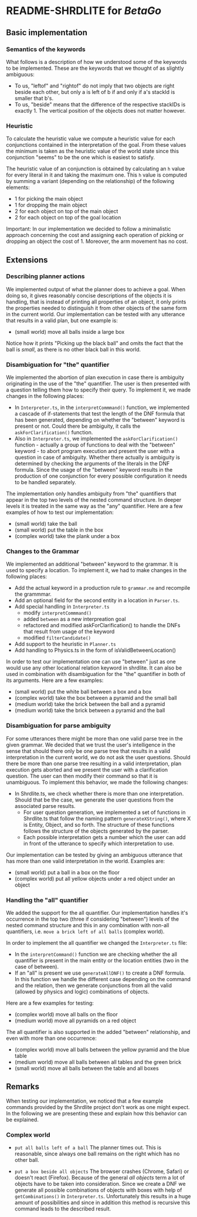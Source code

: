 # README-SHRDLITE for _BetaGo_

## Basic implementation

### Semantics of the keywords

What follows is a description of how we understood some of the keywords to be implemented. These are the keywords that we thought of as slightly ambiguous:

* To us, "leftof" and "rightof" do not imply that two objects are right beside each other, but only a is left of b if and only if a's stackId is smaller that b's.
* To us, "beside" means that the difference of the respective stackIDs is exactly 1. The vertical position of the objects does not matter however.

### Heuristic

To calculate the heuristic value we compute a heuristic value for each conjunctions contained in the interpretation of the goal. From these values the minimum is taken as the heuristic value of the world state since this conjunction "seems" to be the one which is easiest to satisfy.

The heuristic value of an conjunction is obtained by calculating an `h` value for every literal in it and taking the maximum one. This `h` value is computed by summing a variant (depending on the relationship) of the following elements:
* 1 for picking the main object
* 1 for dropping the main object
* 2 for each object on top of the main object
* 2 for each object on top of the goal location

Important:
In our implementation we decided to follow a minimalistic approach concerning the cost and assigning each operation of picking or dropping an object the cost of 1. Moreover, the arm movement has no cost.

## Extensions

### Describing planner actions

We implemented output of what the planner does to achieve a goal. When doing so, it gives reasonably concise descriptions of the objects it is handling, that is instead of printing all properties of an object, it only prints the properties needed to distinguish it from other objects of the same form in the current world. Our implementation can be tested with any utterance that results in a valid plan, but one example is:

* (small world) move all balls inside a large box

Notice how it prints "Picking up the black ball" and omits the fact that the ball is *small*, as there is no other black ball in this world.

### Disambiguation for "the" quantifier

We implemented the abortion of plan execution in case there is ambiguity originating in the use of the "the" quantifier. The user is then presented with a question telling them how to specify their query. To implement it, we made changes in the following places:

* In `Interpreter.ts`, in the `interpretCommmand()` function, we implemented a cascade of if-statements that test the length of the DNF formula that has been generated, depending on whether the "between" keyword is present or not. Could there be ambiguity, it calls the `askForClarification()` function.
* Also in `Interpreter.ts`, we implemented the `askForClarification()` function - actually a group of functions to deal with the "between" keyword - to abort program execution and present the user with a question in case of ambiguity. Whether there actually is ambiguity is determined by checking the arguments of the literals in the DNF formula. Since the usage of the "between" keyword results in the production of one conjunction for every possible configuration it needs to be handled separately.

The implementation only handles ambiguity from "the" quantifiers that appear in the top two levels of the nested command structure. In deeper levels it is treated in the same way as the "any" quantifier. Here are a few examples of how to test our implementation:

* (small world) take the ball
* (small world) put the table in the box
* (complex world) take the plank under a box

### Changes to the Grammar

We implemented an additional "between" keyword to the grammar. It is used to specify a location. To implement it, we had to make changes in the following places:

* Add the actual keyword in a production rule to `grammar.ne` and recompile the grammmar.
* Add an optional field for the second entity in a location in `Parser.ts`.
* Add special handling in `Interpreter.ts`
    * modify `interpretCommmand()`
    * added `between` as a new interpreation goal
    * refactored and modified askForClarification() to handle the DNFs that result from usage of the keyword
    * modified `filterCandidate()`
* Add support to the heuristic in `Planner.ts`
* Add handling to Physics.ts in the form of isValidBetweenLocation()

In order to test our implementation one can use "between" just as one would use any other locational relation keyword in shrdlite. It can also be used in combination with disambiguation for the "the" quantifier in both of its arguments. Here are a few examples:

* (small world) put the white ball between a box and a box
* (complex world) take the box between a pyramid and the small ball
* (medium world) take the brick between the ball and a pyramid
* (medium world) take the brick between a pyramid and the ball

### Disambiguation for parse ambiguity

For some utterances there might be more than one valid parse tree in the given grammar. We decided that we trust the user's intelligence in the sense that should there only be one parse tree that results in a valid interpretation in the current world, we do not ask the user questions. Should there be more than one parse tree resulting in a valid interpretation, plan execution gets aborted and we present the user with a clarification question. The user can then modify their command so that it is unambiguous. To implement this behavior, we made the following changes:

* In Shrdlite.ts, we check whether there is more than one interpretation. Should that be the case, we generate the user questions from the associated parse results.
    * For user question generation, we implemented a set of functions in Shrdlite.ts that follow the naming pattern `generateXString()`, where X is Entity, Object, and so forth. The structure of these functions follows the structure of the objects generated by the parser.
    * Each possible interpretation gets a number which the user can add in front of the utterance to specify which interpretation to use.

Our implementation can be tested by giving an ambiguous utterance that has more than one valid interpretation in the world. Examples are:

* (small world) put a ball in a box on the floor
* (complex world) put all yellow objects under a red object under an object

### Handling the "all" quantifier

We added the support for the all quantifier. Our implementation handles it's occurrence in the top two (three if considering "between") levels of the nested command structure and this in any combination with non-all quantifiers, i.e. `move a brick left of all balls` (complex world).

In order to implement the all quantifier we changed the `Interpreter.ts` file:
* In the `interpretCommand()` function we are checking whether the all quantifier is present in the main entity or the location entities (two in the case of between).
* If an "all" is present we use `generateAllDNF()` to create a DNF formula. In this function we handle the different case depending on the command and the relation, then we generate conjunctions from all the valid (allowed by physics and logic) combinations of objects.

Here are a few examples for testing:

* (complex world) move all balls on the floor
* (medium world) move all pyramids on a red object

The all quantifier is also supported in the added "between" relationship, and even with more than one occurrence:

* (complex world) move all balls between the yellow pyramid and the blue table
* (medium world) move all balls between all tables and the green brick
* (small world) move all balls between the table and all boxes

## Remarks

When testing our implementation, we noticed that a few example commands provided by the Shrdlite project don't work as one might expect. In the following we are presenting these and explain how this behavior can be explained.

### Complex world

* `put all balls left of a ball` The planner times out. This is reasonable, since always one ball remains on the right which has no other ball.

* `put a box beside all objects` The browser crashes (Chrome, Safari) or doesn't react (Firefox). Because of the general *all objects* term a lot of objects have to be taken into consideration. Since we create a DNF we generate all possible combinations of objects with boxes with help of `getCombinations()` in `Interpreter.ts`. Unfortunately this results in a huge amount of possibilities and since in addition this method is recursive this command leads to the described result.
